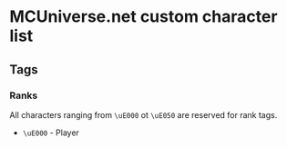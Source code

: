 # MCUniverse.net custom character list
## Tags
### Ranks
All characters ranging from `\uE000` ot `\uE050` are reserved for rank tags.
- `\uE000` - Player